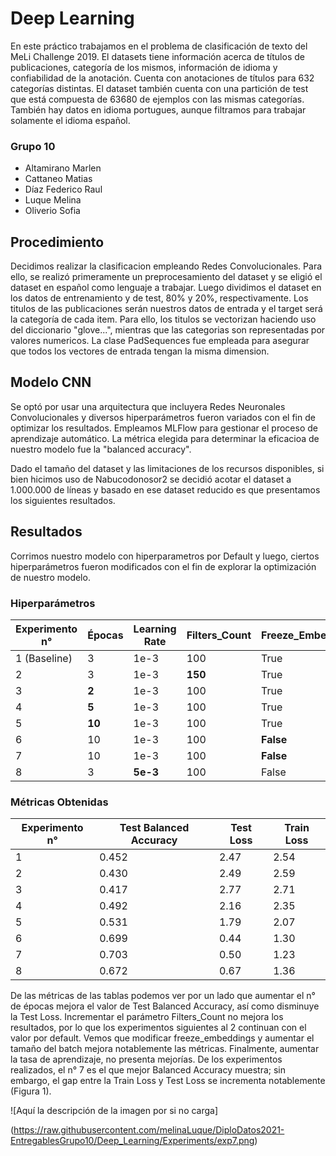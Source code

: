 # Deep Learning
En este práctico trabajamos en el problema de clasificación de texto del MeLi Challenge 2019. El datasets tiene información acerca de títulos de publicaciones, categoría de los mismos, información de idioma y confiabilidad de la anotación. Cuenta con anotaciones de títulos para 632 categorías distintas. El dataset también cuenta con una partición de test que está compuesta de 63680 de ejemplos con las mismas categorías. También hay datos en idioma portugues, aunque filtramos para trabajar solamente el idioma español.

### Grupo 10
+ Altamirano Marlen
+ Cattaneo Matias
+ Díaz Federico Raul
+ Luque Melina
+ Oliverio Sofia

## Procedimiento

Decidimos realizar la clasificacion empleando Redes Convolucionales. Para ello, se realizó primeramente un preprocesamiento del dataset y se eligió el dataset en español como lenguaje a trabajar. Luego dividimos el dataset en los datos de entrenamiento y de test, 80% y 20%, respectivamente. 
Los titulos de las publicaciones serán nuestros datos de entrada y el target será la categoría de cada item. Para ello, los titulos se vectorizan haciendo uso del diccionario "glove...", mientras que las categorias son representadas por valores numericos. 
La clase PadSequences fue empleada para asegurar que todos los vectores de entrada tengan la misma dimension. 

## Modelo CNN

Se optó por usar una arquitectura que incluyera Redes Neuronales Convolucionales y diversos hiperparámetros fueron variados con el fin de optimizar los resultados. Empleamos MLFlow para gestionar el proceso de aprendizaje automático. La métrica elegida para determinar la eficacioa de nuestro modelo fue la "balanced accuracy". 

Dado el tamaño del dataset y las limitaciones de los recursos disponibles, si bien hicimos uso de Nabucodonosor2 se decidió acotar el dataset a 1.000.000 de líneas y basado en ese dataset reducido es que presentamos los siguientes resultados.

## Resultados

Corrimos nuestro modelo con hiperparametros por Default y luego, ciertos hiperparámetros fueron modificados con el fin de explorar la optimización de nuestro modelo. 

### Hiperparámetros


| Experimento n° | Épocas | Learning Rate | Filters_Count | Freeze_Embeddings | Batch_Size | 
| ------------- | ------------- | ------------- | ------------- | ------------- | ------------- |
| 1 (Baseline)  | 3 | 1e-3 | 100 | True | 128 |
| 2  | 3 | 1e-3 | **150** | True | 128 |
| 3  | **2** | 1e-3 | 100 | True | 128 |
| 4  | **5** | 1e-3 | 100 | True | 128 |
| 5  | **10** | 1e-3 | 100 | True | 128 |
| 6  | 10 | 1e-3 | 100 | **False** | 128 |
| 7  | 10 | 1e-3 | 100 | **False** | **256** |
| 8  | 3 | **5e-3** | 100 | False | 256 |

### Métricas Obtenidas

| Experimento n° | Test Balanced Accuracy | Test Loss | Train Loss | 
| ------------- | ------------- | ------------- | ------------- |
| 1  | 0.452 | 2.47 | 2.54 |
| 2  | 0.430 | 2.49 | 2.59 |
| 3  | 0.417 | 2.77 | 2.71 | 
| 4  | 0.492 | 2.16 | 2.35 |
| 5  | 0.531 | 1.79 | 2.07 |
| 6  | 0.699 | 0.44 | 1.30 | 
| 7  | 0.703 | 0.50 | 1.23 |
| 8  | 0.672 | 0.67 | 1.36 | 


De las métricas de las tablas podemos ver por un lado que aumentar el n° de épocas mejora el valor de Test Balanced Accuracy, así como disminuye la Test Loss. 
Incrementar el parámetro Filters_Count no mejora los resultados, por lo que los experimentos siguientes al 2 continuan con el valor por default. Vemos que modificar freeze_embeddings y aumentar el tamaño del batch mejora notablemente las métricas. Finalmente, aumentar la tasa de aprendizaje, no presenta mejorías. De los experimentos realizados, el n° 7 es el que mejor Balanced Accuracy muestra; sin embargo, el gap entre la Train Loss y Test Loss se incrementa notablemente (Figura 1).

![Aquí la descripción de la imagen por si no carga]

(https://raw.githubusercontent.com/melinaLuque/DiploDatos2021-EntregablesGrupo10/Deep_Learning/Experiments/exp7.png)





